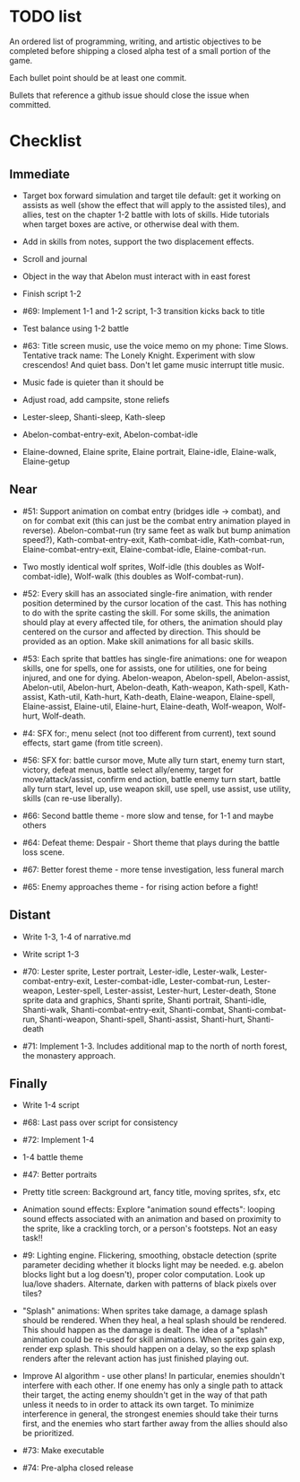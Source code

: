 # TODO list

An ordered list of programming, writing, and artistic objectives to be completed before shipping a closed alpha test of a small portion of the game.

Each bullet point should be at least one commit.

Bullets that reference a github issue should close the issue when committed.

# Checklist

## Immediate

- Target box forward simulation and target tile default: get it working on assists as well (show the effect that will apply to the assisted tiles), and allies, test on the chapter 1-2 battle with lots of skills. Hide tutorials when target boxes are active, or otherwise deal with them.
- Add in skills from notes, support the two displacement effects.

- Scroll and journal
- Object in the way that Abelon must interact with in east forest
- Finish script 1-2
- #69: Implement 1-1 and 1-2 script, 1-3 transition kicks back to title
- Test balance using 1-2 battle

- #63: Title screen music, use the voice memo on my phone: Time Slows. Tentative track name: The Lonely Knight. Experiment with slow crescendos! And quiet bass. Don't let game music interrupt title music.
- Music fade is quieter than it should be

- Adjust road, add campsite, stone reliefs
- Lester-sleep, Shanti-sleep, Kath-sleep
- Abelon-combat-entry-exit, Abelon-combat-idle
- Elaine-downed, Elaine sprite, Elaine portrait, Elaine-idle, Elaine-walk, Elaine-getup

## Near

- #51: Support animation on combat entry (bridges idle -> combat), and on for  combat exit (this can just be the combat entry animation played in reverse). Abelon-combat-run (try same feet as walk but bump animation speed?), Kath-combat-entry-exit, Kath-combat-idle, Kath-combat-run, Elaine-combat-entry-exit, Elaine-combat-idle, Elaine-combat-run.
- Two mostly identical wolf sprites, Wolf-idle (this doubles as Wolf-combat-idle), Wolf-walk (this doubles as Wolf-combat-run).
- #52: Every skill has an associated single-fire animation, with render position determined by the cursor location of the cast. This has nothing to do with the sprite casting the skill. For some skills, the animation should play at every affected tile, for others, the animation should play centered on the cursor and affected by direction. This should be provided as an option. Make skill animations for all basic skills.
- #53: Each sprite that battles has single-fire animations: one for weapon skills, one for spells, one for assists, one for utilities, one for being injured, and one for  dying. Abelon-weapon, Abelon-spell, Abelon-assist, Abelon-util, Abelon-hurt, Abelon-death, Kath-weapon, Kath-spell, Kath-assist, Kath-util, Kath-hurt, Kath-death, Elaine-weapon, Elaine-spell, Elaine-assist, Elaine-util, Elaine-hurt, Elaine-death, Wolf-weapon, Wolf-hurt, Wolf-death.

- #4: SFX for:, menu select (not too different from current), text sound effects, start game (from title screen).
- #56: SFX for: battle cursor move, Mute ally turn start, enemy turn start, victory, defeat menus, battle select ally/enemy, target for move/attack/assist, confirm end action, battle enemy turn start, battle ally turn start, level up, use weapon skill, use spell, use assist, use utility, skills (can re-use liberally).

- #66: Second battle theme - more slow and tense, for 1-1 and maybe others
- #64: Defeat theme: Despair - Short theme that plays during the battle loss scene.
- #67: Better forest theme - more tense investigation, less funeral march
- #65: Enemy approaches theme - for rising action before a fight!

## Distant

- Write 1-3, 1-4 of narrative.md
- Write script 1-3

- #70: Lester sprite, Lester portrait, Lester-idle, Lester-walk, Lester-combat-entry-exit, Lester-combat-idle, Lester-combat-run, Lester-weapon, Lester-spell, Lester-assist, Lester-hurt, Lester-death, Stone sprite data and graphics, Shanti sprite, Shanti portrait, Shanti-idle, Shanti-walk, Shanti-combat-entry-exit, Shanti-combat, Shanti-combat-run, Shanti-weapon, Shanti-spell, Shanti-assist, Shanti-hurt, Shanti-death

- #71: Implement 1-3. Includes additional map to the north of north forest, the monastery approach.

## Finally

- Write 1-4 script
- #68: Last pass over script for consistency

- #72: Implement 1-4

- 1-4 battle theme

- #47: Better portraits
- Pretty title screen: Background art, fancy title, moving sprites, sfx, etc

- Animation sound effects: Explore "animation sound effects": looping sound effects associated with an animation and based on proximity to the sprite, like a crackling torch, or a person's footsteps. Not an easy task!!
- #9: Lighting engine. Flickering, smoothing, obstacle detection (sprite parameter deciding whether it blocks light may be needed. e.g. abelon blocks light but a log doesn't), proper color computation. Look up lua/love shaders. Alternate, darken with patterns of black pixels over tiles?
- "Splash" animations: When sprites take damage, a damage splash should be rendered. When they heal, a heal splash should be rendered. This should happen as the damage is dealt. The idea of a "splash" animation could be re-used for skill animations. When sprites gain exp, render exp splash. This should happen on a delay, so the exp splash renders after the relevant action has just finished playing out.
- Improve AI algorithm - use other plans! In particular, enemies shouldn't interfere with each other. If one enemy has only a single path to attack their target, the acting enemy shouldn't get in the way of that path unless it needs to in order to attack its own target. To minimize interference in general, the strongest enemies should take their turns first, and the enemies who start farther away from the allies should also be prioritized.
- #73: Make executable
- #74: Pre-alpha closed release